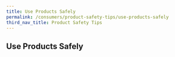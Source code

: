 ```yaml
---
title: Use Products Safely
permalink: /consumers/product-safety-tips/use-products-safely
third_nav_title: Product Safety Tips
---
```

## Use Products Safely
